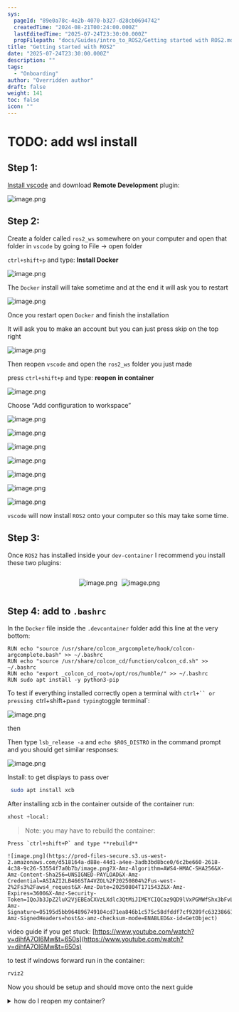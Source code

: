 ```yaml
---
sys:
  pageId: "89e0a78c-4e2b-4070-b327-d28cb0694742"
  createdTime: "2024-08-21T00:24:00.000Z"
  lastEditedTime: "2025-07-24T23:30:00.000Z"
  propFilepath: "docs/Guides/intro_to_ROS2/Getting started with ROS2.md"
title: "Getting started with ROS2"
date: "2025-07-24T23:30:00.000Z"
description: ""
tags:
  - "Onboarding"
author: "Overridden author"
draft: false
weight: 141
toc: false
icon: ""
---
```


# TODO: add wsl install

## Step 1:

[Install vscode](https://code.visualstudio.com/download) and download **Remote Development** plugin:

![image.png](https://prod-files-secure.s3.us-west-2.amazonaws.com/d518164a-d88e-44d1-a4ee-3adb3bd8bce0/efb52993-1881-4a40-b95e-6f020334f022/image.png?X-Amz-Algorithm=AWS4-HMAC-SHA256&X-Amz-Content-Sha256=UNSIGNED-PAYLOAD&X-Amz-Credential=ASIAZI2LB46637FZ7EWT%2F20250804%2Fus-west-2%2Fs3%2Faws4_request&X-Amz-Date=20250804T171536Z&X-Amz-Expires=3600&X-Amz-Security-Token=IQoJb3JpZ2luX2VjEBEaCXVzLXdlc3QtMiJGMEQCIENjxiu1gzBhi22GzfZzLKm73QcIXw%2FIgMchU%2BaMq6SZAiBJQMgwnD%2B3VUlIkVGXZltCilPB6Kfm2eHQfVrwcViMcir%2FAwhKEAAaDDYzNzQyMzE4MzgwNSIM%2BZM6UycP3RCEDWzUKtwDunZumbjaqaPzymwRl%2FHibwvsRND1hWrmQ3LgGfzrutWnnetS4X4oaC7jcRmBzWGyDKggf%2FTUGgGOOkqHAoB%2B8P%2FYZwTQ3bhm5V0uEwdyVqbJNrBmj0%2BVLut1aGcWfbRweoMiOqxx8o9OXX%2BTqGjjHZgRrosZ%2Fuj%2BEvWX4te4Lwr8pj2PexxRo7988P2%2Fe8hQ6d7UEiIW9tykzytW89y6bJfs4IXJKv3ZWn2a0xHBokoBXIROgAZD2EX1XKJYtc0ufozIUfGLJHdXlplCEacPadIzCHc0YxH6kC6Dmcox3WjPaOT3uBWWo3WFlXiRQLSjWEP9BA0sLXjfrb5gVYwD3cvuxDo3sfekIFebLaMGB%2BXZAeYOi%2B3U2Oqwcg%2Bc0OXXOHEbKQXUQyKcSrN4AnULzX8bsFZHkOK0kuANxiCKzW91RSS6DMUl952KUpTGpfnMYAU8r8777hH7RhDTuCo3UPoEM0bgEfTDxIUdC4t5WPf0ja3yyTb4nv2eQkm7y%2FsYsoxKVXwtS4oe9cjMElIog4o14uQ9KFpNP9CzTTvaP09WXyoxjv1I0%2BNZR8cYo3khTmjEtJxnRE77pOTHswbszVwov65oUB9q2Cy4M%2BDALpixhtFRArKwUwaMwCYwms7DxAY6pgHgzSq7%2BrdIdd0BKz2v%2F0RUZCLchZipwFdpxdwMw63uyr1BBNyEOv6P1CEZ9VGxN6AablwbYgN9mMfleVsihOOM9HUiwqR6E7VrpZ0TiD3vU%2FLHugfTNUHllwkWMcRpwFCxJHLDcBoVF2qolI%2FK2mg02YPYKpRJg8psPbtSd1eFFNJoGp3kj28jgGixyHRQWor8GULyoofIkQq3zpGEP3Hd7hLIvJPP&X-Amz-Signature=3539bdb3be63d2910380f845388b1c1cf580651bae5678f6557e1afcc6bca928&X-Amz-SignedHeaders=host&x-amz-checksum-mode=ENABLED&x-id=GetObject)

## Step 2:

Create a folder called `ros2_ws` somewhere on your computer and open that folder in `vscode` by going to File → open folder 

`ctrl+shift+p` and type: **Install Docker**

![image.png](https://prod-files-secure.s3.us-west-2.amazonaws.com/d518164a-d88e-44d1-a4ee-3adb3bd8bce0/2269dc0e-1cd5-47ff-bceb-c04ad9b2eab0/image.png?X-Amz-Algorithm=AWS4-HMAC-SHA256&X-Amz-Content-Sha256=UNSIGNED-PAYLOAD&X-Amz-Credential=ASIAZI2LB46637FZ7EWT%2F20250804%2Fus-west-2%2Fs3%2Faws4_request&X-Amz-Date=20250804T171536Z&X-Amz-Expires=3600&X-Amz-Security-Token=IQoJb3JpZ2luX2VjEBEaCXVzLXdlc3QtMiJGMEQCIENjxiu1gzBhi22GzfZzLKm73QcIXw%2FIgMchU%2BaMq6SZAiBJQMgwnD%2B3VUlIkVGXZltCilPB6Kfm2eHQfVrwcViMcir%2FAwhKEAAaDDYzNzQyMzE4MzgwNSIM%2BZM6UycP3RCEDWzUKtwDunZumbjaqaPzymwRl%2FHibwvsRND1hWrmQ3LgGfzrutWnnetS4X4oaC7jcRmBzWGyDKggf%2FTUGgGOOkqHAoB%2B8P%2FYZwTQ3bhm5V0uEwdyVqbJNrBmj0%2BVLut1aGcWfbRweoMiOqxx8o9OXX%2BTqGjjHZgRrosZ%2Fuj%2BEvWX4te4Lwr8pj2PexxRo7988P2%2Fe8hQ6d7UEiIW9tykzytW89y6bJfs4IXJKv3ZWn2a0xHBokoBXIROgAZD2EX1XKJYtc0ufozIUfGLJHdXlplCEacPadIzCHc0YxH6kC6Dmcox3WjPaOT3uBWWo3WFlXiRQLSjWEP9BA0sLXjfrb5gVYwD3cvuxDo3sfekIFebLaMGB%2BXZAeYOi%2B3U2Oqwcg%2Bc0OXXOHEbKQXUQyKcSrN4AnULzX8bsFZHkOK0kuANxiCKzW91RSS6DMUl952KUpTGpfnMYAU8r8777hH7RhDTuCo3UPoEM0bgEfTDxIUdC4t5WPf0ja3yyTb4nv2eQkm7y%2FsYsoxKVXwtS4oe9cjMElIog4o14uQ9KFpNP9CzTTvaP09WXyoxjv1I0%2BNZR8cYo3khTmjEtJxnRE77pOTHswbszVwov65oUB9q2Cy4M%2BDALpixhtFRArKwUwaMwCYwms7DxAY6pgHgzSq7%2BrdIdd0BKz2v%2F0RUZCLchZipwFdpxdwMw63uyr1BBNyEOv6P1CEZ9VGxN6AablwbYgN9mMfleVsihOOM9HUiwqR6E7VrpZ0TiD3vU%2FLHugfTNUHllwkWMcRpwFCxJHLDcBoVF2qolI%2FK2mg02YPYKpRJg8psPbtSd1eFFNJoGp3kj28jgGixyHRQWor8GULyoofIkQq3zpGEP3Hd7hLIvJPP&X-Amz-Signature=58ea8bdd9c9ab28750adad36ff59b735624623963bd2c19c1df19f8c4da11b16&X-Amz-SignedHeaders=host&x-amz-checksum-mode=ENABLED&x-id=GetObject)

The `Docker` install will take sometime and at the end it will ask you to restart

![image.png](https://prod-files-secure.s3.us-west-2.amazonaws.com/d518164a-d88e-44d1-a4ee-3adb3bd8bce0/ed233f78-be33-4b1f-b89c-9c346c0e961e/image.png?X-Amz-Algorithm=AWS4-HMAC-SHA256&X-Amz-Content-Sha256=UNSIGNED-PAYLOAD&X-Amz-Credential=ASIAZI2LB46637FZ7EWT%2F20250804%2Fus-west-2%2Fs3%2Faws4_request&X-Amz-Date=20250804T171536Z&X-Amz-Expires=3600&X-Amz-Security-Token=IQoJb3JpZ2luX2VjEBEaCXVzLXdlc3QtMiJGMEQCIENjxiu1gzBhi22GzfZzLKm73QcIXw%2FIgMchU%2BaMq6SZAiBJQMgwnD%2B3VUlIkVGXZltCilPB6Kfm2eHQfVrwcViMcir%2FAwhKEAAaDDYzNzQyMzE4MzgwNSIM%2BZM6UycP3RCEDWzUKtwDunZumbjaqaPzymwRl%2FHibwvsRND1hWrmQ3LgGfzrutWnnetS4X4oaC7jcRmBzWGyDKggf%2FTUGgGOOkqHAoB%2B8P%2FYZwTQ3bhm5V0uEwdyVqbJNrBmj0%2BVLut1aGcWfbRweoMiOqxx8o9OXX%2BTqGjjHZgRrosZ%2Fuj%2BEvWX4te4Lwr8pj2PexxRo7988P2%2Fe8hQ6d7UEiIW9tykzytW89y6bJfs4IXJKv3ZWn2a0xHBokoBXIROgAZD2EX1XKJYtc0ufozIUfGLJHdXlplCEacPadIzCHc0YxH6kC6Dmcox3WjPaOT3uBWWo3WFlXiRQLSjWEP9BA0sLXjfrb5gVYwD3cvuxDo3sfekIFebLaMGB%2BXZAeYOi%2B3U2Oqwcg%2Bc0OXXOHEbKQXUQyKcSrN4AnULzX8bsFZHkOK0kuANxiCKzW91RSS6DMUl952KUpTGpfnMYAU8r8777hH7RhDTuCo3UPoEM0bgEfTDxIUdC4t5WPf0ja3yyTb4nv2eQkm7y%2FsYsoxKVXwtS4oe9cjMElIog4o14uQ9KFpNP9CzTTvaP09WXyoxjv1I0%2BNZR8cYo3khTmjEtJxnRE77pOTHswbszVwov65oUB9q2Cy4M%2BDALpixhtFRArKwUwaMwCYwms7DxAY6pgHgzSq7%2BrdIdd0BKz2v%2F0RUZCLchZipwFdpxdwMw63uyr1BBNyEOv6P1CEZ9VGxN6AablwbYgN9mMfleVsihOOM9HUiwqR6E7VrpZ0TiD3vU%2FLHugfTNUHllwkWMcRpwFCxJHLDcBoVF2qolI%2FK2mg02YPYKpRJg8psPbtSd1eFFNJoGp3kj28jgGixyHRQWor8GULyoofIkQq3zpGEP3Hd7hLIvJPP&X-Amz-Signature=03755c0b36aa91b1762bf6162a5ec09a2b3d702cfd05c9885dcd93221a69a723&X-Amz-SignedHeaders=host&x-amz-checksum-mode=ENABLED&x-id=GetObject)

Once you restart open `Docker` and finish the installation

It will ask you to make an account but you can just press skip on the top right

![image.png](https://prod-files-secure.s3.us-west-2.amazonaws.com/d518164a-d88e-44d1-a4ee-3adb3bd8bce0/21010ad9-1659-4fd9-9f59-9932a09b2a3d/image.png?X-Amz-Algorithm=AWS4-HMAC-SHA256&X-Amz-Content-Sha256=UNSIGNED-PAYLOAD&X-Amz-Credential=ASIAZI2LB46637FZ7EWT%2F20250804%2Fus-west-2%2Fs3%2Faws4_request&X-Amz-Date=20250804T171536Z&X-Amz-Expires=3600&X-Amz-Security-Token=IQoJb3JpZ2luX2VjEBEaCXVzLXdlc3QtMiJGMEQCIENjxiu1gzBhi22GzfZzLKm73QcIXw%2FIgMchU%2BaMq6SZAiBJQMgwnD%2B3VUlIkVGXZltCilPB6Kfm2eHQfVrwcViMcir%2FAwhKEAAaDDYzNzQyMzE4MzgwNSIM%2BZM6UycP3RCEDWzUKtwDunZumbjaqaPzymwRl%2FHibwvsRND1hWrmQ3LgGfzrutWnnetS4X4oaC7jcRmBzWGyDKggf%2FTUGgGOOkqHAoB%2B8P%2FYZwTQ3bhm5V0uEwdyVqbJNrBmj0%2BVLut1aGcWfbRweoMiOqxx8o9OXX%2BTqGjjHZgRrosZ%2Fuj%2BEvWX4te4Lwr8pj2PexxRo7988P2%2Fe8hQ6d7UEiIW9tykzytW89y6bJfs4IXJKv3ZWn2a0xHBokoBXIROgAZD2EX1XKJYtc0ufozIUfGLJHdXlplCEacPadIzCHc0YxH6kC6Dmcox3WjPaOT3uBWWo3WFlXiRQLSjWEP9BA0sLXjfrb5gVYwD3cvuxDo3sfekIFebLaMGB%2BXZAeYOi%2B3U2Oqwcg%2Bc0OXXOHEbKQXUQyKcSrN4AnULzX8bsFZHkOK0kuANxiCKzW91RSS6DMUl952KUpTGpfnMYAU8r8777hH7RhDTuCo3UPoEM0bgEfTDxIUdC4t5WPf0ja3yyTb4nv2eQkm7y%2FsYsoxKVXwtS4oe9cjMElIog4o14uQ9KFpNP9CzTTvaP09WXyoxjv1I0%2BNZR8cYo3khTmjEtJxnRE77pOTHswbszVwov65oUB9q2Cy4M%2BDALpixhtFRArKwUwaMwCYwms7DxAY6pgHgzSq7%2BrdIdd0BKz2v%2F0RUZCLchZipwFdpxdwMw63uyr1BBNyEOv6P1CEZ9VGxN6AablwbYgN9mMfleVsihOOM9HUiwqR6E7VrpZ0TiD3vU%2FLHugfTNUHllwkWMcRpwFCxJHLDcBoVF2qolI%2FK2mg02YPYKpRJg8psPbtSd1eFFNJoGp3kj28jgGixyHRQWor8GULyoofIkQq3zpGEP3Hd7hLIvJPP&X-Amz-Signature=c95e1315f05053eb2741e6fc286e9c257ce79e2f11bd72e4c62b936f6176caf5&X-Amz-SignedHeaders=host&x-amz-checksum-mode=ENABLED&x-id=GetObject)

Then reopen `vscode` and open the `ros2_ws` folder you just made

press `ctrl+shift+p` and type: **reopen in container**

![image.png](https://prod-files-secure.s3.us-west-2.amazonaws.com/d518164a-d88e-44d1-a4ee-3adb3bd8bce0/4e93b8c2-41ad-488c-8095-c74205196118/image.png?X-Amz-Algorithm=AWS4-HMAC-SHA256&X-Amz-Content-Sha256=UNSIGNED-PAYLOAD&X-Amz-Credential=ASIAZI2LB46637FZ7EWT%2F20250804%2Fus-west-2%2Fs3%2Faws4_request&X-Amz-Date=20250804T171536Z&X-Amz-Expires=3600&X-Amz-Security-Token=IQoJb3JpZ2luX2VjEBEaCXVzLXdlc3QtMiJGMEQCIENjxiu1gzBhi22GzfZzLKm73QcIXw%2FIgMchU%2BaMq6SZAiBJQMgwnD%2B3VUlIkVGXZltCilPB6Kfm2eHQfVrwcViMcir%2FAwhKEAAaDDYzNzQyMzE4MzgwNSIM%2BZM6UycP3RCEDWzUKtwDunZumbjaqaPzymwRl%2FHibwvsRND1hWrmQ3LgGfzrutWnnetS4X4oaC7jcRmBzWGyDKggf%2FTUGgGOOkqHAoB%2B8P%2FYZwTQ3bhm5V0uEwdyVqbJNrBmj0%2BVLut1aGcWfbRweoMiOqxx8o9OXX%2BTqGjjHZgRrosZ%2Fuj%2BEvWX4te4Lwr8pj2PexxRo7988P2%2Fe8hQ6d7UEiIW9tykzytW89y6bJfs4IXJKv3ZWn2a0xHBokoBXIROgAZD2EX1XKJYtc0ufozIUfGLJHdXlplCEacPadIzCHc0YxH6kC6Dmcox3WjPaOT3uBWWo3WFlXiRQLSjWEP9BA0sLXjfrb5gVYwD3cvuxDo3sfekIFebLaMGB%2BXZAeYOi%2B3U2Oqwcg%2Bc0OXXOHEbKQXUQyKcSrN4AnULzX8bsFZHkOK0kuANxiCKzW91RSS6DMUl952KUpTGpfnMYAU8r8777hH7RhDTuCo3UPoEM0bgEfTDxIUdC4t5WPf0ja3yyTb4nv2eQkm7y%2FsYsoxKVXwtS4oe9cjMElIog4o14uQ9KFpNP9CzTTvaP09WXyoxjv1I0%2BNZR8cYo3khTmjEtJxnRE77pOTHswbszVwov65oUB9q2Cy4M%2BDALpixhtFRArKwUwaMwCYwms7DxAY6pgHgzSq7%2BrdIdd0BKz2v%2F0RUZCLchZipwFdpxdwMw63uyr1BBNyEOv6P1CEZ9VGxN6AablwbYgN9mMfleVsihOOM9HUiwqR6E7VrpZ0TiD3vU%2FLHugfTNUHllwkWMcRpwFCxJHLDcBoVF2qolI%2FK2mg02YPYKpRJg8psPbtSd1eFFNJoGp3kj28jgGixyHRQWor8GULyoofIkQq3zpGEP3Hd7hLIvJPP&X-Amz-Signature=78a7c874ca4bd35a5cbc578024d13c6f338123875bb5d7f686190141b0a8abd6&X-Amz-SignedHeaders=host&x-amz-checksum-mode=ENABLED&x-id=GetObject)

Choose “Add configuration to workspace”

![image.png](https://prod-files-secure.s3.us-west-2.amazonaws.com/d518164a-d88e-44d1-a4ee-3adb3bd8bce0/9560b282-5060-4989-ba37-97e7b2c22476/image.png?X-Amz-Algorithm=AWS4-HMAC-SHA256&X-Amz-Content-Sha256=UNSIGNED-PAYLOAD&X-Amz-Credential=ASIAZI2LB46637FZ7EWT%2F20250804%2Fus-west-2%2Fs3%2Faws4_request&X-Amz-Date=20250804T171536Z&X-Amz-Expires=3600&X-Amz-Security-Token=IQoJb3JpZ2luX2VjEBEaCXVzLXdlc3QtMiJGMEQCIENjxiu1gzBhi22GzfZzLKm73QcIXw%2FIgMchU%2BaMq6SZAiBJQMgwnD%2B3VUlIkVGXZltCilPB6Kfm2eHQfVrwcViMcir%2FAwhKEAAaDDYzNzQyMzE4MzgwNSIM%2BZM6UycP3RCEDWzUKtwDunZumbjaqaPzymwRl%2FHibwvsRND1hWrmQ3LgGfzrutWnnetS4X4oaC7jcRmBzWGyDKggf%2FTUGgGOOkqHAoB%2B8P%2FYZwTQ3bhm5V0uEwdyVqbJNrBmj0%2BVLut1aGcWfbRweoMiOqxx8o9OXX%2BTqGjjHZgRrosZ%2Fuj%2BEvWX4te4Lwr8pj2PexxRo7988P2%2Fe8hQ6d7UEiIW9tykzytW89y6bJfs4IXJKv3ZWn2a0xHBokoBXIROgAZD2EX1XKJYtc0ufozIUfGLJHdXlplCEacPadIzCHc0YxH6kC6Dmcox3WjPaOT3uBWWo3WFlXiRQLSjWEP9BA0sLXjfrb5gVYwD3cvuxDo3sfekIFebLaMGB%2BXZAeYOi%2B3U2Oqwcg%2Bc0OXXOHEbKQXUQyKcSrN4AnULzX8bsFZHkOK0kuANxiCKzW91RSS6DMUl952KUpTGpfnMYAU8r8777hH7RhDTuCo3UPoEM0bgEfTDxIUdC4t5WPf0ja3yyTb4nv2eQkm7y%2FsYsoxKVXwtS4oe9cjMElIog4o14uQ9KFpNP9CzTTvaP09WXyoxjv1I0%2BNZR8cYo3khTmjEtJxnRE77pOTHswbszVwov65oUB9q2Cy4M%2BDALpixhtFRArKwUwaMwCYwms7DxAY6pgHgzSq7%2BrdIdd0BKz2v%2F0RUZCLchZipwFdpxdwMw63uyr1BBNyEOv6P1CEZ9VGxN6AablwbYgN9mMfleVsihOOM9HUiwqR6E7VrpZ0TiD3vU%2FLHugfTNUHllwkWMcRpwFCxJHLDcBoVF2qolI%2FK2mg02YPYKpRJg8psPbtSd1eFFNJoGp3kj28jgGixyHRQWor8GULyoofIkQq3zpGEP3Hd7hLIvJPP&X-Amz-Signature=7f187e9cc3cb336038f56290433ba9ec432325737cdff5f69d29963503d9dd09&X-Amz-SignedHeaders=host&x-amz-checksum-mode=ENABLED&x-id=GetObject)

![image.png](https://prod-files-secure.s3.us-west-2.amazonaws.com/d518164a-d88e-44d1-a4ee-3adb3bd8bce0/2ee63f81-886b-48e8-a553-dc6e5eac99e4/image.png?X-Amz-Algorithm=AWS4-HMAC-SHA256&X-Amz-Content-Sha256=UNSIGNED-PAYLOAD&X-Amz-Credential=ASIAZI2LB46637FZ7EWT%2F20250804%2Fus-west-2%2Fs3%2Faws4_request&X-Amz-Date=20250804T171536Z&X-Amz-Expires=3600&X-Amz-Security-Token=IQoJb3JpZ2luX2VjEBEaCXVzLXdlc3QtMiJGMEQCIENjxiu1gzBhi22GzfZzLKm73QcIXw%2FIgMchU%2BaMq6SZAiBJQMgwnD%2B3VUlIkVGXZltCilPB6Kfm2eHQfVrwcViMcir%2FAwhKEAAaDDYzNzQyMzE4MzgwNSIM%2BZM6UycP3RCEDWzUKtwDunZumbjaqaPzymwRl%2FHibwvsRND1hWrmQ3LgGfzrutWnnetS4X4oaC7jcRmBzWGyDKggf%2FTUGgGOOkqHAoB%2B8P%2FYZwTQ3bhm5V0uEwdyVqbJNrBmj0%2BVLut1aGcWfbRweoMiOqxx8o9OXX%2BTqGjjHZgRrosZ%2Fuj%2BEvWX4te4Lwr8pj2PexxRo7988P2%2Fe8hQ6d7UEiIW9tykzytW89y6bJfs4IXJKv3ZWn2a0xHBokoBXIROgAZD2EX1XKJYtc0ufozIUfGLJHdXlplCEacPadIzCHc0YxH6kC6Dmcox3WjPaOT3uBWWo3WFlXiRQLSjWEP9BA0sLXjfrb5gVYwD3cvuxDo3sfekIFebLaMGB%2BXZAeYOi%2B3U2Oqwcg%2Bc0OXXOHEbKQXUQyKcSrN4AnULzX8bsFZHkOK0kuANxiCKzW91RSS6DMUl952KUpTGpfnMYAU8r8777hH7RhDTuCo3UPoEM0bgEfTDxIUdC4t5WPf0ja3yyTb4nv2eQkm7y%2FsYsoxKVXwtS4oe9cjMElIog4o14uQ9KFpNP9CzTTvaP09WXyoxjv1I0%2BNZR8cYo3khTmjEtJxnRE77pOTHswbszVwov65oUB9q2Cy4M%2BDALpixhtFRArKwUwaMwCYwms7DxAY6pgHgzSq7%2BrdIdd0BKz2v%2F0RUZCLchZipwFdpxdwMw63uyr1BBNyEOv6P1CEZ9VGxN6AablwbYgN9mMfleVsihOOM9HUiwqR6E7VrpZ0TiD3vU%2FLHugfTNUHllwkWMcRpwFCxJHLDcBoVF2qolI%2FK2mg02YPYKpRJg8psPbtSd1eFFNJoGp3kj28jgGixyHRQWor8GULyoofIkQq3zpGEP3Hd7hLIvJPP&X-Amz-Signature=a99e1714b867874295844d904075cbe7669df9966aca53283772a2fac4106702&X-Amz-SignedHeaders=host&x-amz-checksum-mode=ENABLED&x-id=GetObject)

![image.png](https://prod-files-secure.s3.us-west-2.amazonaws.com/d518164a-d88e-44d1-a4ee-3adb3bd8bce0/e0fd626c-c8b6-4b2c-95d1-fa4c26514504/image.png?X-Amz-Algorithm=AWS4-HMAC-SHA256&X-Amz-Content-Sha256=UNSIGNED-PAYLOAD&X-Amz-Credential=ASIAZI2LB46637FZ7EWT%2F20250804%2Fus-west-2%2Fs3%2Faws4_request&X-Amz-Date=20250804T171536Z&X-Amz-Expires=3600&X-Amz-Security-Token=IQoJb3JpZ2luX2VjEBEaCXVzLXdlc3QtMiJGMEQCIENjxiu1gzBhi22GzfZzLKm73QcIXw%2FIgMchU%2BaMq6SZAiBJQMgwnD%2B3VUlIkVGXZltCilPB6Kfm2eHQfVrwcViMcir%2FAwhKEAAaDDYzNzQyMzE4MzgwNSIM%2BZM6UycP3RCEDWzUKtwDunZumbjaqaPzymwRl%2FHibwvsRND1hWrmQ3LgGfzrutWnnetS4X4oaC7jcRmBzWGyDKggf%2FTUGgGOOkqHAoB%2B8P%2FYZwTQ3bhm5V0uEwdyVqbJNrBmj0%2BVLut1aGcWfbRweoMiOqxx8o9OXX%2BTqGjjHZgRrosZ%2Fuj%2BEvWX4te4Lwr8pj2PexxRo7988P2%2Fe8hQ6d7UEiIW9tykzytW89y6bJfs4IXJKv3ZWn2a0xHBokoBXIROgAZD2EX1XKJYtc0ufozIUfGLJHdXlplCEacPadIzCHc0YxH6kC6Dmcox3WjPaOT3uBWWo3WFlXiRQLSjWEP9BA0sLXjfrb5gVYwD3cvuxDo3sfekIFebLaMGB%2BXZAeYOi%2B3U2Oqwcg%2Bc0OXXOHEbKQXUQyKcSrN4AnULzX8bsFZHkOK0kuANxiCKzW91RSS6DMUl952KUpTGpfnMYAU8r8777hH7RhDTuCo3UPoEM0bgEfTDxIUdC4t5WPf0ja3yyTb4nv2eQkm7y%2FsYsoxKVXwtS4oe9cjMElIog4o14uQ9KFpNP9CzTTvaP09WXyoxjv1I0%2BNZR8cYo3khTmjEtJxnRE77pOTHswbszVwov65oUB9q2Cy4M%2BDALpixhtFRArKwUwaMwCYwms7DxAY6pgHgzSq7%2BrdIdd0BKz2v%2F0RUZCLchZipwFdpxdwMw63uyr1BBNyEOv6P1CEZ9VGxN6AablwbYgN9mMfleVsihOOM9HUiwqR6E7VrpZ0TiD3vU%2FLHugfTNUHllwkWMcRpwFCxJHLDcBoVF2qolI%2FK2mg02YPYKpRJg8psPbtSd1eFFNJoGp3kj28jgGixyHRQWor8GULyoofIkQq3zpGEP3Hd7hLIvJPP&X-Amz-Signature=0bfc5116af2e2e695370df25a06a37d16453445175635acdda673c7ee2027e1d&X-Amz-SignedHeaders=host&x-amz-checksum-mode=ENABLED&x-id=GetObject)

![image.png](https://prod-files-secure.s3.us-west-2.amazonaws.com/d518164a-d88e-44d1-a4ee-3adb3bd8bce0/a2e13f50-d2ab-4719-a4c2-7ced634bfc9d/image.png?X-Amz-Algorithm=AWS4-HMAC-SHA256&X-Amz-Content-Sha256=UNSIGNED-PAYLOAD&X-Amz-Credential=ASIAZI2LB46637FZ7EWT%2F20250804%2Fus-west-2%2Fs3%2Faws4_request&X-Amz-Date=20250804T171536Z&X-Amz-Expires=3600&X-Amz-Security-Token=IQoJb3JpZ2luX2VjEBEaCXVzLXdlc3QtMiJGMEQCIENjxiu1gzBhi22GzfZzLKm73QcIXw%2FIgMchU%2BaMq6SZAiBJQMgwnD%2B3VUlIkVGXZltCilPB6Kfm2eHQfVrwcViMcir%2FAwhKEAAaDDYzNzQyMzE4MzgwNSIM%2BZM6UycP3RCEDWzUKtwDunZumbjaqaPzymwRl%2FHibwvsRND1hWrmQ3LgGfzrutWnnetS4X4oaC7jcRmBzWGyDKggf%2FTUGgGOOkqHAoB%2B8P%2FYZwTQ3bhm5V0uEwdyVqbJNrBmj0%2BVLut1aGcWfbRweoMiOqxx8o9OXX%2BTqGjjHZgRrosZ%2Fuj%2BEvWX4te4Lwr8pj2PexxRo7988P2%2Fe8hQ6d7UEiIW9tykzytW89y6bJfs4IXJKv3ZWn2a0xHBokoBXIROgAZD2EX1XKJYtc0ufozIUfGLJHdXlplCEacPadIzCHc0YxH6kC6Dmcox3WjPaOT3uBWWo3WFlXiRQLSjWEP9BA0sLXjfrb5gVYwD3cvuxDo3sfekIFebLaMGB%2BXZAeYOi%2B3U2Oqwcg%2Bc0OXXOHEbKQXUQyKcSrN4AnULzX8bsFZHkOK0kuANxiCKzW91RSS6DMUl952KUpTGpfnMYAU8r8777hH7RhDTuCo3UPoEM0bgEfTDxIUdC4t5WPf0ja3yyTb4nv2eQkm7y%2FsYsoxKVXwtS4oe9cjMElIog4o14uQ9KFpNP9CzTTvaP09WXyoxjv1I0%2BNZR8cYo3khTmjEtJxnRE77pOTHswbszVwov65oUB9q2Cy4M%2BDALpixhtFRArKwUwaMwCYwms7DxAY6pgHgzSq7%2BrdIdd0BKz2v%2F0RUZCLchZipwFdpxdwMw63uyr1BBNyEOv6P1CEZ9VGxN6AablwbYgN9mMfleVsihOOM9HUiwqR6E7VrpZ0TiD3vU%2FLHugfTNUHllwkWMcRpwFCxJHLDcBoVF2qolI%2FK2mg02YPYKpRJg8psPbtSd1eFFNJoGp3kj28jgGixyHRQWor8GULyoofIkQq3zpGEP3Hd7hLIvJPP&X-Amz-Signature=263ddb50028ee8aece77702f7c15e6fac716ba72be30e4076e7feca93a530f60&X-Amz-SignedHeaders=host&x-amz-checksum-mode=ENABLED&x-id=GetObject)

![image.png](https://prod-files-secure.s3.us-west-2.amazonaws.com/d518164a-d88e-44d1-a4ee-3adb3bd8bce0/6cc478ad-aaba-4bf7-9fcc-403277ab896c/image.png?X-Amz-Algorithm=AWS4-HMAC-SHA256&X-Amz-Content-Sha256=UNSIGNED-PAYLOAD&X-Amz-Credential=ASIAZI2LB46637FZ7EWT%2F20250804%2Fus-west-2%2Fs3%2Faws4_request&X-Amz-Date=20250804T171536Z&X-Amz-Expires=3600&X-Amz-Security-Token=IQoJb3JpZ2luX2VjEBEaCXVzLXdlc3QtMiJGMEQCIENjxiu1gzBhi22GzfZzLKm73QcIXw%2FIgMchU%2BaMq6SZAiBJQMgwnD%2B3VUlIkVGXZltCilPB6Kfm2eHQfVrwcViMcir%2FAwhKEAAaDDYzNzQyMzE4MzgwNSIM%2BZM6UycP3RCEDWzUKtwDunZumbjaqaPzymwRl%2FHibwvsRND1hWrmQ3LgGfzrutWnnetS4X4oaC7jcRmBzWGyDKggf%2FTUGgGOOkqHAoB%2B8P%2FYZwTQ3bhm5V0uEwdyVqbJNrBmj0%2BVLut1aGcWfbRweoMiOqxx8o9OXX%2BTqGjjHZgRrosZ%2Fuj%2BEvWX4te4Lwr8pj2PexxRo7988P2%2Fe8hQ6d7UEiIW9tykzytW89y6bJfs4IXJKv3ZWn2a0xHBokoBXIROgAZD2EX1XKJYtc0ufozIUfGLJHdXlplCEacPadIzCHc0YxH6kC6Dmcox3WjPaOT3uBWWo3WFlXiRQLSjWEP9BA0sLXjfrb5gVYwD3cvuxDo3sfekIFebLaMGB%2BXZAeYOi%2B3U2Oqwcg%2Bc0OXXOHEbKQXUQyKcSrN4AnULzX8bsFZHkOK0kuANxiCKzW91RSS6DMUl952KUpTGpfnMYAU8r8777hH7RhDTuCo3UPoEM0bgEfTDxIUdC4t5WPf0ja3yyTb4nv2eQkm7y%2FsYsoxKVXwtS4oe9cjMElIog4o14uQ9KFpNP9CzTTvaP09WXyoxjv1I0%2BNZR8cYo3khTmjEtJxnRE77pOTHswbszVwov65oUB9q2Cy4M%2BDALpixhtFRArKwUwaMwCYwms7DxAY6pgHgzSq7%2BrdIdd0BKz2v%2F0RUZCLchZipwFdpxdwMw63uyr1BBNyEOv6P1CEZ9VGxN6AablwbYgN9mMfleVsihOOM9HUiwqR6E7VrpZ0TiD3vU%2FLHugfTNUHllwkWMcRpwFCxJHLDcBoVF2qolI%2FK2mg02YPYKpRJg8psPbtSd1eFFNJoGp3kj28jgGixyHRQWor8GULyoofIkQq3zpGEP3Hd7hLIvJPP&X-Amz-Signature=67c93a70cea7b89497f810e3d58b8fa6dbf5daac26c5e1516b8f892f17a09dff&X-Amz-SignedHeaders=host&x-amz-checksum-mode=ENABLED&x-id=GetObject)

![image.png](https://prod-files-secure.s3.us-west-2.amazonaws.com/d518164a-d88e-44d1-a4ee-3adb3bd8bce0/53255b28-f75e-430f-b9e3-c0ac8577e42b/image.png?X-Amz-Algorithm=AWS4-HMAC-SHA256&X-Amz-Content-Sha256=UNSIGNED-PAYLOAD&X-Amz-Credential=ASIAZI2LB46637FZ7EWT%2F20250804%2Fus-west-2%2Fs3%2Faws4_request&X-Amz-Date=20250804T171536Z&X-Amz-Expires=3600&X-Amz-Security-Token=IQoJb3JpZ2luX2VjEBEaCXVzLXdlc3QtMiJGMEQCIENjxiu1gzBhi22GzfZzLKm73QcIXw%2FIgMchU%2BaMq6SZAiBJQMgwnD%2B3VUlIkVGXZltCilPB6Kfm2eHQfVrwcViMcir%2FAwhKEAAaDDYzNzQyMzE4MzgwNSIM%2BZM6UycP3RCEDWzUKtwDunZumbjaqaPzymwRl%2FHibwvsRND1hWrmQ3LgGfzrutWnnetS4X4oaC7jcRmBzWGyDKggf%2FTUGgGOOkqHAoB%2B8P%2FYZwTQ3bhm5V0uEwdyVqbJNrBmj0%2BVLut1aGcWfbRweoMiOqxx8o9OXX%2BTqGjjHZgRrosZ%2Fuj%2BEvWX4te4Lwr8pj2PexxRo7988P2%2Fe8hQ6d7UEiIW9tykzytW89y6bJfs4IXJKv3ZWn2a0xHBokoBXIROgAZD2EX1XKJYtc0ufozIUfGLJHdXlplCEacPadIzCHc0YxH6kC6Dmcox3WjPaOT3uBWWo3WFlXiRQLSjWEP9BA0sLXjfrb5gVYwD3cvuxDo3sfekIFebLaMGB%2BXZAeYOi%2B3U2Oqwcg%2Bc0OXXOHEbKQXUQyKcSrN4AnULzX8bsFZHkOK0kuANxiCKzW91RSS6DMUl952KUpTGpfnMYAU8r8777hH7RhDTuCo3UPoEM0bgEfTDxIUdC4t5WPf0ja3yyTb4nv2eQkm7y%2FsYsoxKVXwtS4oe9cjMElIog4o14uQ9KFpNP9CzTTvaP09WXyoxjv1I0%2BNZR8cYo3khTmjEtJxnRE77pOTHswbszVwov65oUB9q2Cy4M%2BDALpixhtFRArKwUwaMwCYwms7DxAY6pgHgzSq7%2BrdIdd0BKz2v%2F0RUZCLchZipwFdpxdwMw63uyr1BBNyEOv6P1CEZ9VGxN6AablwbYgN9mMfleVsihOOM9HUiwqR6E7VrpZ0TiD3vU%2FLHugfTNUHllwkWMcRpwFCxJHLDcBoVF2qolI%2FK2mg02YPYKpRJg8psPbtSd1eFFNJoGp3kj28jgGixyHRQWor8GULyoofIkQq3zpGEP3Hd7hLIvJPP&X-Amz-Signature=0c8d27ee0c709b42531f03b40ffdfd4fa9c5ded2b2fd5df15899ec5051e6ceb3&X-Amz-SignedHeaders=host&x-amz-checksum-mode=ENABLED&x-id=GetObject)

![image.png](https://prod-files-secure.s3.us-west-2.amazonaws.com/d518164a-d88e-44d1-a4ee-3adb3bd8bce0/7c562767-5af9-4ffb-97d1-327bcdf4ee00/image.png?X-Amz-Algorithm=AWS4-HMAC-SHA256&X-Amz-Content-Sha256=UNSIGNED-PAYLOAD&X-Amz-Credential=ASIAZI2LB46637FZ7EWT%2F20250804%2Fus-west-2%2Fs3%2Faws4_request&X-Amz-Date=20250804T171536Z&X-Amz-Expires=3600&X-Amz-Security-Token=IQoJb3JpZ2luX2VjEBEaCXVzLXdlc3QtMiJGMEQCIENjxiu1gzBhi22GzfZzLKm73QcIXw%2FIgMchU%2BaMq6SZAiBJQMgwnD%2B3VUlIkVGXZltCilPB6Kfm2eHQfVrwcViMcir%2FAwhKEAAaDDYzNzQyMzE4MzgwNSIM%2BZM6UycP3RCEDWzUKtwDunZumbjaqaPzymwRl%2FHibwvsRND1hWrmQ3LgGfzrutWnnetS4X4oaC7jcRmBzWGyDKggf%2FTUGgGOOkqHAoB%2B8P%2FYZwTQ3bhm5V0uEwdyVqbJNrBmj0%2BVLut1aGcWfbRweoMiOqxx8o9OXX%2BTqGjjHZgRrosZ%2Fuj%2BEvWX4te4Lwr8pj2PexxRo7988P2%2Fe8hQ6d7UEiIW9tykzytW89y6bJfs4IXJKv3ZWn2a0xHBokoBXIROgAZD2EX1XKJYtc0ufozIUfGLJHdXlplCEacPadIzCHc0YxH6kC6Dmcox3WjPaOT3uBWWo3WFlXiRQLSjWEP9BA0sLXjfrb5gVYwD3cvuxDo3sfekIFebLaMGB%2BXZAeYOi%2B3U2Oqwcg%2Bc0OXXOHEbKQXUQyKcSrN4AnULzX8bsFZHkOK0kuANxiCKzW91RSS6DMUl952KUpTGpfnMYAU8r8777hH7RhDTuCo3UPoEM0bgEfTDxIUdC4t5WPf0ja3yyTb4nv2eQkm7y%2FsYsoxKVXwtS4oe9cjMElIog4o14uQ9KFpNP9CzTTvaP09WXyoxjv1I0%2BNZR8cYo3khTmjEtJxnRE77pOTHswbszVwov65oUB9q2Cy4M%2BDALpixhtFRArKwUwaMwCYwms7DxAY6pgHgzSq7%2BrdIdd0BKz2v%2F0RUZCLchZipwFdpxdwMw63uyr1BBNyEOv6P1CEZ9VGxN6AablwbYgN9mMfleVsihOOM9HUiwqR6E7VrpZ0TiD3vU%2FLHugfTNUHllwkWMcRpwFCxJHLDcBoVF2qolI%2FK2mg02YPYKpRJg8psPbtSd1eFFNJoGp3kj28jgGixyHRQWor8GULyoofIkQq3zpGEP3Hd7hLIvJPP&X-Amz-Signature=8a23f61e53771096df44a83f7efbfaa13bcefad1a20ea6cb1fc5d5b38078846c&X-Amz-SignedHeaders=host&x-amz-checksum-mode=ENABLED&x-id=GetObject)

`vscode` will now install `ROS2` onto your computer so this may take some time.

## Step 3:

Once `ROS2` has installed inside your `dev-container` I recommend you install these two plugins:

<div style="display: flex;flex-direction: row; column-gap:10px; max-width: 630px;justify-content: center;">
<div>

![image.png](https://prod-files-secure.s3.us-west-2.amazonaws.com/d518164a-d88e-44d1-a4ee-3adb3bd8bce0/3fc3d550-5a54-4ba1-ba6b-faa01cdb7369/image.png?X-Amz-Algorithm=AWS4-HMAC-SHA256&X-Amz-Content-Sha256=UNSIGNED-PAYLOAD&X-Amz-Credential=ASIAZI2LB466VBT3T54G%2F20250804%2Fus-west-2%2Fs3%2Faws4_request&X-Amz-Date=20250804T171542Z&X-Amz-Expires=3600&X-Amz-Security-Token=IQoJb3JpZ2luX2VjEBEaCXVzLXdlc3QtMiJIMEYCIQCcBGXWGWfc1JnUpxm1gBKmKZwdshumc4rfw2xmP38vTQIhAOK9b0w%2FY8JrxPWZKMSUOcXRmesiNXZq6IMHYKVcniB0Kv8DCEoQABoMNjM3NDIzMTgzODA1IgxfuWReZsvCkxiyEJUq3ANutEd6SgUSx2OaVJDpsceYicZtdS3cAmt%2F8XbRMU7vZPgoXAZXopu1nVXsLRaHblz0WaBg7ivnPGDHQXjXBbKswDYFuQUVksQAwf2%2FXlOSHxnu2Qm8HvBw4Lx8NSR92s5d8%2Bx%2BgiaR6XKY%2BwWTZ0blhGU856V%2BWhuTyBAl8niqmZkkn%2FItdfXkperKQkOmIpYI31fxVQ9PI2WxVvl8rl2xYieZC428AgiOevEUhrpDc27f6YaZeYQsHNsi%2BYbdApts1q095FLrfYe0qGpgabdPWi06N6m7eqHO74DxdFC0dwjqBBnnpwy6893Z%2FT7TNytPjP1WSZ%2FdxbP%2B%2Bd%2B8tPMl7ZZ2k0TC0MWM6fClLSxnFpmgPBWRiea%2F%2BGhCr8T7mbDu4rmrcqme5xDzh4PQ5kAAMtCaYvnZ7BtXr8wTfR%2Bk63yKRIFsiNHF4ZIB0v2H27klND6KkF9ewL%2B9tnzKfigMFCr2y%2BVHWf88JiOYFt8mEOZHfHWQXCpul2pRPOgy00SDMoY9M8O5AjDCALhyvKZVx6P2e%2FPc7ip1bEYhsIs%2BWWohqKsOAilPTlboX9gG1mmNbRFdh1epUc42OSfOFnWCeuV5VWlfmsaNduMg%2F9B25bSlqkdck%2BJ%2FiN%2BEWTCUzsPEBjqkAWXWWEKloj9wu7swDINocP5qAzUykzxuAgKzt%2BHJGFfCaAWfRQze4Iqeip1W3zQ82X371q%2FTsRukoFkvYOd8dnMZbBpxHycLDBjUcR9c%2By6VGaRqfBducqdRzAA%2F1lm8dpkCLxR0Bo8UjOwMUOmuVfVFWKFpwoWuQtfhOclCDsSE2KjH43ZYwg2Zbdr74CA96F6EwRZ9VXqlqi%2BrIzdHs63wRqd1&X-Amz-Signature=d3d725baba5e4ff176b100cce6dd782a05a6803ef31694d1b92a3d186bf928c0&X-Amz-SignedHeaders=host&x-amz-checksum-mode=ENABLED&x-id=GetObject)

</div>
<div>

![image.png](https://prod-files-secure.s3.us-west-2.amazonaws.com/d518164a-d88e-44d1-a4ee-3adb3bd8bce0/d994cc66-13c2-4093-a5a3-f84cf4601a82/image.png?X-Amz-Algorithm=AWS4-HMAC-SHA256&X-Amz-Content-Sha256=UNSIGNED-PAYLOAD&X-Amz-Credential=ASIAZI2LB466YWJG7HJF%2F20250804%2Fus-west-2%2Fs3%2Faws4_request&X-Amz-Date=20250804T171543Z&X-Amz-Expires=3600&X-Amz-Security-Token=IQoJb3JpZ2luX2VjEBEaCXVzLXdlc3QtMiJIMEYCIQDrb9TQdhTltW%2FZpI3jCo3HeWvQkvN%2FHIxnazMYrR8ZFQIhALpMcXvZw0YSW%2B1Jx3eRgvY4zDgp2vOoAf2Ssxu5McF1Kv8DCEoQABoMNjM3NDIzMTgzODA1IgzqXUzHHZ2S%2FXwTwhMq3APrQuLcy6CoEiVwcL8l%2FthatSTQKDIB1HIdzTR73yZ1hJhD3RwV8uo4kJc%2F1q1inPvAkxaGLtIk5vjMplZ87g3zlLOamr7dYWbXoInE8j1tgefnAUGq9jGP1q8JIVboPVcqFoXwQpVySMvJFudQySkNngIa2mDEGqOBaibnX7vwiX3ZFifB3HjKCifFjO6sThTwEVQrVwEXJHxFyzfUrQawlJbS3L3XGPInUxW8heEIbMmzi9lflDyQQc6Hj63HF1ksVQxVIBOzrvCLs%2F%2BttP802kZZJy0YhFlh3NDYEJXLpBZPki4DNtxXICP9m8NnZHQLgi3fEBTygS%2FxH7UpJVrX6mLY%2BqiSjUjl%2B%2F5b6qw6nVzAHY5LokbffH0dk8XNDCE5PJ5ff8epVzOFX1i8%2FyWZLxu5T53uhJpnylatGHCuqt4l7nfmDzOxgpRFhaYHYMfQ7T2AUWn9gpDN2EpnaHrDNbwXSskoAOyc%2FMQ1E4GS48jkUmJ9%2F55niZWWuc1hFIaf66knyXD9EqerVpCkHRF0BSgE4WcEZz0Si2oXQL%2FrsfGcjEQA9xvzdqBsAmQBBnZ%2BVhdfgImJldXMn%2FsNjCIOh7sSyZjTJXT0SNlGyzUE%2BuM4esqDN3F4Qx1xCzDHzsPEBjqkATcJY%2FznHNMrnJlyCNLuLZfdFqz3kdC%2B2e0sx8%2FskYXjqhj6BQPBm%2Ba6XTcgHU9KXcU4TUVZ2fv3xfxbzJ8oe%2BIEE7%2BqiYEPvd6%2F%2BQ7jzHMD1m0BsmQ7SQh%2BRmkzyXP3lYBqHLbTt8sGOOHDbDakjm3iZNbGTYC3ewu2lIeZlpF19%2FiFqtJyIiapNje2zvRA191jbg6UQ7pRqh3OxMGutj9T2r6y&X-Amz-Signature=abb6d29effc9ebbd3c00a09cbdedbb1a41ecdcc67aaad2e6e6d51e2c13d3223e&X-Amz-SignedHeaders=host&x-amz-checksum-mode=ENABLED&x-id=GetObject)

</div>
</div>

## Step 4: add to `.bashrc`

In the `Docker` file inside the `.devcontainer` folder add this line at the very bottom: 

```docker
RUN echo "source /usr/share/colcon_argcomplete/hook/colcon-argcomplete.bash" >> ~/.bashrc
RUN echo "source /usr/share/colcon_cd/function/colcon_cd.sh" >> ~/.bashrc
RUN echo "export _colcon_cd_root=/opt/ros/humble/" >> ~/.bashrc
RUN sudo apt install -y python3-pip 
```

To test if everything installed correctly open a terminal with `ctrl+`` or pressing `ctrl+shift+p` and typing `toggle terminal`:

![image.png](https://prod-files-secure.s3.us-west-2.amazonaws.com/d518164a-d88e-44d1-a4ee-3adb3bd8bce0/6a4943d8-b04e-4c02-9a58-775f3384d1a5/image.png?X-Amz-Algorithm=AWS4-HMAC-SHA256&X-Amz-Content-Sha256=UNSIGNED-PAYLOAD&X-Amz-Credential=ASIAZI2LB46637FZ7EWT%2F20250804%2Fus-west-2%2Fs3%2Faws4_request&X-Amz-Date=20250804T171536Z&X-Amz-Expires=3600&X-Amz-Security-Token=IQoJb3JpZ2luX2VjEBEaCXVzLXdlc3QtMiJGMEQCIENjxiu1gzBhi22GzfZzLKm73QcIXw%2FIgMchU%2BaMq6SZAiBJQMgwnD%2B3VUlIkVGXZltCilPB6Kfm2eHQfVrwcViMcir%2FAwhKEAAaDDYzNzQyMzE4MzgwNSIM%2BZM6UycP3RCEDWzUKtwDunZumbjaqaPzymwRl%2FHibwvsRND1hWrmQ3LgGfzrutWnnetS4X4oaC7jcRmBzWGyDKggf%2FTUGgGOOkqHAoB%2B8P%2FYZwTQ3bhm5V0uEwdyVqbJNrBmj0%2BVLut1aGcWfbRweoMiOqxx8o9OXX%2BTqGjjHZgRrosZ%2Fuj%2BEvWX4te4Lwr8pj2PexxRo7988P2%2Fe8hQ6d7UEiIW9tykzytW89y6bJfs4IXJKv3ZWn2a0xHBokoBXIROgAZD2EX1XKJYtc0ufozIUfGLJHdXlplCEacPadIzCHc0YxH6kC6Dmcox3WjPaOT3uBWWo3WFlXiRQLSjWEP9BA0sLXjfrb5gVYwD3cvuxDo3sfekIFebLaMGB%2BXZAeYOi%2B3U2Oqwcg%2Bc0OXXOHEbKQXUQyKcSrN4AnULzX8bsFZHkOK0kuANxiCKzW91RSS6DMUl952KUpTGpfnMYAU8r8777hH7RhDTuCo3UPoEM0bgEfTDxIUdC4t5WPf0ja3yyTb4nv2eQkm7y%2FsYsoxKVXwtS4oe9cjMElIog4o14uQ9KFpNP9CzTTvaP09WXyoxjv1I0%2BNZR8cYo3khTmjEtJxnRE77pOTHswbszVwov65oUB9q2Cy4M%2BDALpixhtFRArKwUwaMwCYwms7DxAY6pgHgzSq7%2BrdIdd0BKz2v%2F0RUZCLchZipwFdpxdwMw63uyr1BBNyEOv6P1CEZ9VGxN6AablwbYgN9mMfleVsihOOM9HUiwqR6E7VrpZ0TiD3vU%2FLHugfTNUHllwkWMcRpwFCxJHLDcBoVF2qolI%2FK2mg02YPYKpRJg8psPbtSd1eFFNJoGp3kj28jgGixyHRQWor8GULyoofIkQq3zpGEP3Hd7hLIvJPP&X-Amz-Signature=07213c070182fdb1e561c2abb4257888f19208e98c5fd6cbc70aca0dec19f187&X-Amz-SignedHeaders=host&x-amz-checksum-mode=ENABLED&x-id=GetObject)

then 

Then type `lsb_release -a` and `echo $ROS_DISTRO` in the command prompt and you should get similar responses:

![image.png](https://prod-files-secure.s3.us-west-2.amazonaws.com/d518164a-d88e-44d1-a4ee-3adb3bd8bce0/3e635dec-a805-4e85-8b9e-d000e5b71a4e/image.png?X-Amz-Algorithm=AWS4-HMAC-SHA256&X-Amz-Content-Sha256=UNSIGNED-PAYLOAD&X-Amz-Credential=ASIAZI2LB46637FZ7EWT%2F20250804%2Fus-west-2%2Fs3%2Faws4_request&X-Amz-Date=20250804T171536Z&X-Amz-Expires=3600&X-Amz-Security-Token=IQoJb3JpZ2luX2VjEBEaCXVzLXdlc3QtMiJGMEQCIENjxiu1gzBhi22GzfZzLKm73QcIXw%2FIgMchU%2BaMq6SZAiBJQMgwnD%2B3VUlIkVGXZltCilPB6Kfm2eHQfVrwcViMcir%2FAwhKEAAaDDYzNzQyMzE4MzgwNSIM%2BZM6UycP3RCEDWzUKtwDunZumbjaqaPzymwRl%2FHibwvsRND1hWrmQ3LgGfzrutWnnetS4X4oaC7jcRmBzWGyDKggf%2FTUGgGOOkqHAoB%2B8P%2FYZwTQ3bhm5V0uEwdyVqbJNrBmj0%2BVLut1aGcWfbRweoMiOqxx8o9OXX%2BTqGjjHZgRrosZ%2Fuj%2BEvWX4te4Lwr8pj2PexxRo7988P2%2Fe8hQ6d7UEiIW9tykzytW89y6bJfs4IXJKv3ZWn2a0xHBokoBXIROgAZD2EX1XKJYtc0ufozIUfGLJHdXlplCEacPadIzCHc0YxH6kC6Dmcox3WjPaOT3uBWWo3WFlXiRQLSjWEP9BA0sLXjfrb5gVYwD3cvuxDo3sfekIFebLaMGB%2BXZAeYOi%2B3U2Oqwcg%2Bc0OXXOHEbKQXUQyKcSrN4AnULzX8bsFZHkOK0kuANxiCKzW91RSS6DMUl952KUpTGpfnMYAU8r8777hH7RhDTuCo3UPoEM0bgEfTDxIUdC4t5WPf0ja3yyTb4nv2eQkm7y%2FsYsoxKVXwtS4oe9cjMElIog4o14uQ9KFpNP9CzTTvaP09WXyoxjv1I0%2BNZR8cYo3khTmjEtJxnRE77pOTHswbszVwov65oUB9q2Cy4M%2BDALpixhtFRArKwUwaMwCYwms7DxAY6pgHgzSq7%2BrdIdd0BKz2v%2F0RUZCLchZipwFdpxdwMw63uyr1BBNyEOv6P1CEZ9VGxN6AablwbYgN9mMfleVsihOOM9HUiwqR6E7VrpZ0TiD3vU%2FLHugfTNUHllwkWMcRpwFCxJHLDcBoVF2qolI%2FK2mg02YPYKpRJg8psPbtSd1eFFNJoGp3kj28jgGixyHRQWor8GULyoofIkQq3zpGEP3Hd7hLIvJPP&X-Amz-Signature=af0754a619ef39853a816588d9310ec2b0960ab995b2dfce43c981412617cab7&X-Amz-SignedHeaders=host&x-amz-checksum-mode=ENABLED&x-id=GetObject)

Install:  to get displays to pass over

```bash
 sudo apt install xcb
```

After installing xcb in the container outside of the container run:

```python
xhost +local:
```

> Note: you may have to rebuild the container:

	Press `ctrl+shift+P` and type **rebuild**

	![image.png](https://prod-files-secure.s3.us-west-2.amazonaws.com/d518164a-d88e-44d1-a4ee-3adb3bd8bce0/6c2be660-2618-4c38-9c26-53554f7a0b7b/image.png?X-Amz-Algorithm=AWS4-HMAC-SHA256&X-Amz-Content-Sha256=UNSIGNED-PAYLOAD&X-Amz-Credential=ASIAZI2LB466STA4VZOL%2F20250804%2Fus-west-2%2Fs3%2Faws4_request&X-Amz-Date=20250804T171543Z&X-Amz-Expires=3600&X-Amz-Security-Token=IQoJb3JpZ2luX2VjEBEaCXVzLXdlc3QtMiJIMEYCIQCaz9QD9lVxPGMWfShx3bFvLuesUL8EcAJzfZ22uLGvaQIhAIbXZu8rq42bFN1e0E1A2%2FEuyPVHoTk2fB3%2B6831GdZKKv8DCEoQABoMNjM3NDIzMTgzODA1Igz6b1%2Fku3dvpwSVwCkq3APywzcUXyWZ%2FXkQJJMYriIUC2Xl%2BdfQV5bSoiOjTBQUxf7zH%2BxNc3bo5SY3byjTMCH4ww0UNYVDlNXtrth8QNexpg%2B%2BRZZF3vW507VChcuqY%2BIOCbKUjfUrUQmBXSoIaNKN2Ls6gmq2IhEiqRT6Wdh9buypdR63qO20mC%2F4f3jmJ%2BojbUZ9qc5ZSbmmo6olj5lHO6ZvbUKknWya99BLH2GtnhOfIfjtF7vd%2FwayukPZGteIXGsfidmiiO%2FWNje7y5oCv6TeqPSWVCMnpuMg%2FSjh74eeWpphUkrrAly2hqrCQYcpru1qbpsea847Z3hEfEUP5uHH6w1f2USSgxjmdD6uKXB2YE8zp1pITn6OdsHXDAj4p%2FH%2Ff2d0CpTuzgdH3F0%2B5f%2BZzhvN957GI3pgZL%2BZTX%2BYpLWwJKhQxM2j47aBo9UfkviA9FfzVyTLinmaUPaKokx3VU9WadjYdnQ%2FcU%2FK9OJkbm8TW0e9ib3mVPY7qcfYMUNAELD8ZyccLys5fepVNxy62%2FNRaWbMOmfFbboIEgYkbPhxN0HJG2uYyC%2BvKmGLM17X6BSbxCOZXlMQGMbfm05UDPBMWthJkxvVpbhiWniBchcTdgEEJOzje3k%2BdF%2BzQcL9v5CPXSm9iDCFz8PEBjqkAat39zgsT717JAZUbUpd1sMWgqzgz82ZtghRgR%2FRr%2BLqjN1EFXfSKp7fkFiBWjHpoAiuAGABGMeVrlO7Yv5Rk7ebESSIVCnt2BaILM%2B%2F4vyQ8HUrf7%2B7qTnNyre0oFS6X26tkI52pYzFYpHuenKTHWq0D%2B77XpTVG0jsvVu9uNq1UXfL7Yw1WzkMgpqdznT8MUQzNa3DrUR30wlRfNurfZmjLAsf&X-Amz-Signature=05195d5bb964896749104cd71ea846b1c575c58dfddf7cf9289fc632386611f9&X-Amz-SignedHeaders=host&x-amz-checksum-mode=ENABLED&x-id=GetObject)

video guide if you get stuck: [https://www.youtube.com/watch?v=dihfA7Ol6Mw&t=650s](https://www.youtube.com/watch?v=dihfA7Ol6Mw&t=650s)

to test if windows forward run in the container:

```bash
rviz2
```

Now you should be setup and should move onto the next guide 

<details>
      <summary>how do I reopen my container?</summary>
      TODO:
  </details>
